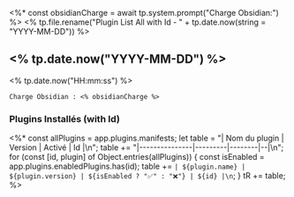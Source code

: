 <%* const obsidianCharge = await tp.system.prompt("Charge Obsidian:") %>
<% tp.file.rename("Plugin List All with Id - " + tp.date.now(string = "YYYY-MM-DD")) %>
##  <% tp.date.now("YYYY-MM-DD") %>
 <% tp.date.now("HH:mm:ss") %>
```ad-hint
Charge Obsidian : <% obsidianCharge %>
```
### Plugins Installés (with Id)
<%*
const allPlugins = app.plugins.manifests;
let table = "| Nom du plugin | Version | Activé | Id |\n";
table += "|---------------|---------|--------|--|\n";
for (const [id, plugin] of Object.entries(allPlugins)) {
    const isEnabled = app.plugins.enabledPlugins.has(id);
    table += `| ${plugin.name} | ${plugin.version} | ${isEnabled ? "✅" : "❌"} | ${id} |\n`;
}
tR += table;
%>

